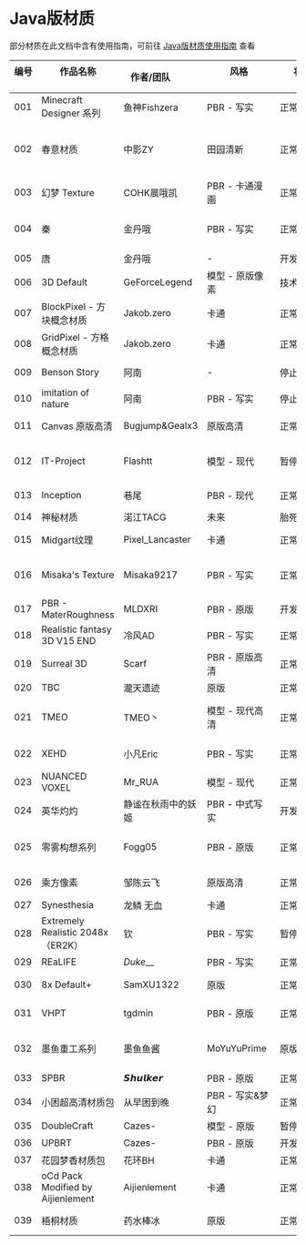 # Java版材质

部分材质在此文档中含有使用指南，可前往 [Java版材质使用指南](../instructions/java_resourcepacks/) 查看

| 编号 &emsp;&emsp; | 作品名称 &emsp;&emsp;&emsp;&emsp;  | 作者/团队 &emsp;&emsp; | 风格 &emsp;&emsp;&emsp;&emsp;&emsp;&emsp;&emsp;| 状态 &emsp;&emsp;&emsp;&emsp;&emsp;| 价格（参考）&emsp;&emsp;&emsp; | 作品链接 &emsp;&emsp;&emsp;| 使用指南  &emsp;&emsp;&emsp;&emsp;|
|-----|---------------------------------|------------------|-------------|-------|-----------|--------------|-----------------|
| 001 | Minecraft Designer 系列          | 鱼神Fishzera       | PBR - 写实    | 正常更新  | RMB 5.00  | [爱发电](https://afdian.net/@Fishzera)          | -               |
| 002 | 春意材质                            | 中影ZY             | 田园清新        | 正常更新  | 免费        | [哔哩哔哩](https://www.bilibili.com/read/cv12522127)         | [MGC-Java版材质通用手册](../instructions/java_resourcepacks/README.md) |
| 003 | 幻梦 Texture                      | COHK晨哦凯          | PBR - 卡通漫画  | 正常更新  | 免费        | [哔哩哔哩](https://space.bilibili.com/503826955) | -               |
| 004 | 秦                               | 金丹哦              | PBR - 写实    | 正常更新  | RMB 5.00  | [爱发电](https://afdian.net/@qintexture)          | [MGC-作品使用手册](../instructions/java_resourcepacks/qin.md)      |
| 005 | 唐                               | 金丹哦              | -           | 开发中   | -         | -            | -               |
| 006 | 3D Default                      | GeForceLegend    | 模型 - 原版像素   | 技术性维护 | 免费        | [MCBBS](https://www.mcbbs.net/thread-914350-1-1.html)        | -               |
| 007 | BlockPixel - 方块概念材质             | Jakob.zero       | 卡通          | 正常更新  | 免费        | [MCBBS](https://www.mcbbs.net/thread-1270859-1-1.html)        | -               |
| 008 | GridPixel - 方格概念材质              | Jakob.zero       | 卡通          | 正常更新  | 免费        | [MCBBS](https://www.mcbbs.net/thread-1271173-1-1.html)        | -               |
| 009 | Benson Story                    | 阿南               | -           | 停止更新  | RMB 15.00 | [爱发电](https://afdian.net/@oakghost)          | -               |
| 010 | imitation of nature             | 阿南               | PBR - 写实    | 停止更新  | RMB 15.00 | [爱发电](https://afdian.net/@oakghost)          | -               |
| 011 | Canvas 原版高清                     | Bugjump&Gealx3   | 原版高清        | 正常更新  | -         | QQ群924411105 | -               |
| 012 | IT-Project                      | Flashtt          | 模型 - 现代     | 暂停更新  | RMB 10.00 | [爱发电](https://afdian.net/@itproject)          | [MGC-作品使用手册](../instructions/java_resourcepacks/itp.md)      |
| 013 | Inception                       | 巷尾               | PBR - 现代    | 正常更新  | RMB 20.00 | [爱发电](https://afdian.net/@inception5832)          | -               |
| 014 | 神秘材质                            | 渃江TACG           | 未来          | 胎死腹中  | -         | -            | -               |
| 015 | Midgart纹理                       | Pixel_Lancaster  | 卡通          | 正常更新  | -         | QQ群634761643 | -               |
| 016 | Misaka's Texture                | Misaka9217       | PBR - 写实    | 正常更新  | RMB 5.00  | [爱发电](https://afdian.net/@Misaka9217)          | [MGC-作品使用手册](../instructions/java_resourcepacks/mtp.md)      |
| 017 | PBR - MaterRoughness            | MLDXRI           | PBR - 原版    | 开发中   | -         | -            | -               |
| 018 | Realistic fantasy 3D V15 END    | 冷风AD             | PBR - 写实    | 正常更新  | RMB 15.00 | [爱发电](https://afdian.net/@1314520lf)          | -               |
| 019 | Surreal 3D                      | Scarf            | PBR - 原版高清  | 正常更新  | RMB 5.00  | [爱发电](https://afdian.net/@Scarf_texture_SURR)          | -               |
| 020 | TBC                             | 瀧天遗迹             | 原版          | 正常更新  | 免费        | [MCBBS](https://www.mcbbs.net/thread-1109161-1-1.html)        | -               |
| 021 | TMEO                            | TMEO丶            | 模型 - 现代高清   | 正常更新  | RMB 5.00  | [爱发电](https://afdian.net/@TMEO123)          | [MGC-作品使用手册](../instructions/java_resourcepacks/tmeo.md)      |
| 022 | XEHD                            | 小凡Eric           | PBR - 写实    | 正常更新  | RMB 8.00  | [作品官网](http://xiaofaneric.com/)         | [官网-帮助手册](http://xiaofaneric.com/cn/?page_id=1066)         |
| 023 | NUANCED VOXEL                   | Mr_RUA           | 模型 - 现代     | 正常更新  | RMB 5.00  | [爱发电](https://afdian.net/@MR_RUA)          | -               |
| 024 | 英华灼灼                            | 静谧在秋雨中的妖姬        | PBR - 中式写实  | 开发中   | 免费        | [MCBBS](https://www.mcbbs.net/thread-1023520-1-1.html)        | -               |
| 025 | 零雾构想系列                          | Fogg05           | PBR - 原版    | 正常更新  | RMB 6.00  | [爱发电](https://afdian.net/@Fogg05)          | [MGC-作品使用手册](../instructions/java_resourcepacks/05.md)      |
| 026 | 乘方像素                            | 邹陈云飞             | 原版高清        | 正常更新  | 免费        | QQ群482259808 | -               |
| 027 | Synesthesia                     | 龙鳞 无血            | 卡通          | 正常更新  | 免费        | [爱发电](https://afdian.net/@DragonScaleBLD)          | -               |
| 028 | Extremely Realistic 2048x（ER2K） | 钦                | PBR - 写实    | 暂停更新  | 免费        | [作品官网](https://er2k.ao-x.cn/)         | -               |
| 029 | REaLIFE                         | _Duke___         | PBR - 写实    | 正常更新  | RMB 5.00  | [爱发电](https://afdian.net/@_Duke___)          | -               |
| 030 | 8x Default+                     | SamXU1322        | 原版          | 正常更新  | 免费        | QQ群771650765 | -               |
| 031 | VHPT                            | tgdmin           | PBR - 原版    | 正常更新  | 免费        | QQ群289472018 | -               |
| 032 | 墨鱼重工系列                          | 墨鱼鱼酱|MoYuYuPrime | 原版多方向       |  正常咕咕 | 免费        | [网盘密码：xkkbbb](https://unicorni72.lanzouw.com/s/myzg-resourcepacks)  | -               |
| 033 | SPBR                            | 𝙎𝙝𝙪𝙡𝙠𝙚𝙧   | PBR - 原版    | 正常更新  | 免费        | [哔哩哔哩](https://b23.tv/680sII9)         | -               |
| 034 | 小困超高清材质包                        | 从早困到晚            | PBR - 写实&梦幻 | 正常更新  | RMB 6.66  | [爱发电](https://afdian.net/a/xiaokunCQCZB)          | -               |
| 035 | DoubleCraft                     | Cazes-           | 模型 - 原版     | 暂停更新  | 免费        | [MCBBS](https://www.mcbbs.net/thread-1370835-1-1.html)        | -               |
| 036 | UPBRT                           | Cazes-           | PBR - 原版    | 开发中   | -         | -            | -               |
| 037 | 花园梦香材质包                    | 花环BH           | 卡通    | 正常更新   | 免费         | [哔哩哔哩](https://space.bilibili.com/1812804238)            | -               |
| 038 |  oCd Pack Modified by Aijienlement   |  Aijienlement   | 卡通 | 正常更新 | 免费 |  [MCBBS](https://www.mcbbs.net/thread-1030309-1-1.html)  | -                |
| 039 |  梧桐材质   |  药水棒冰   | 原版 | 正常更新 | 免费 |  [爱发电](https://afdian.net/a/YSBBBB)  | [密码：YSBB](https://wwwu.lanzouf.com/b031x2b3e)                |
